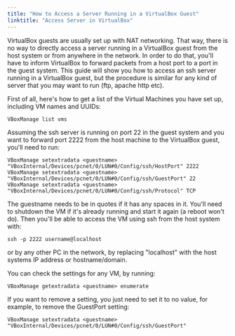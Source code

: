 ```yaml
---
title: "How to Access a Server Running in a VirtualBox Guest"
linktitle: "Access Server in VirtualBox"
---
```


VirtualBox guests are usually set up with NAT networking. That way, there is no
way to directly access a server running in a VirtualBox guest from the host
system or from anywhere in the network. In order to do that, you'll have to
inform VirtualBox to forward packets from a host port to a port in the guest
system. This guide will show you how to access an ssh server running in a
VirtualBox guest, but the procedure is similar for any kind of server that you
may want to run (ftp, apache http etc).

First of all, here's how to get a list of the Virtual Machines you have set up,
including VM names and UUIDs:

```
VBoxManage list vms
```

Assuming the ssh server is running on port 22 in the guest system and you want
to forward port 2222 from the host machine to the VirtualBox guest, you'll need
to run:

```
VBoxManage setextradata <guestname> "VBoxInternal/Devices/pcnet/0/LUN#0/Config/ssh/HostPort" 2222
VBoxManage setextradata <guestname> "VBoxInternal/Devices/pcnet/0/LUN#0/Config/ssh/GuestPort" 22
VBoxManage setextradata <guestname> "VBoxInternal/Devices/pcnet/0/LUN#0/Config/ssh/Protocol" TCP
```

The guestname needs to be in quotes if it has any spaces in it. You'll need to
shutdown the VM if it's already running and start it again (a reboot won't do).
Then you'll be able to access the VM using ssh from the host system with:

```
ssh -p 2222 username@localhost
```

or by any other PC in the network, by replacing "localhost" with the host
systems IP address or hostname/domain.

You can check the settings for any VM, by running:

```
VBoxManage getextradata <guestname> enumerate
```

If you want to remove a setting, you just need to set it to no value, for
example, to remove the GuestPort setting:

```
VBoxManage setextradata <guestname> "VBoxInternal/Devices/pcnet/0/LUN#0/Config/ssh/GuestPort"
```

